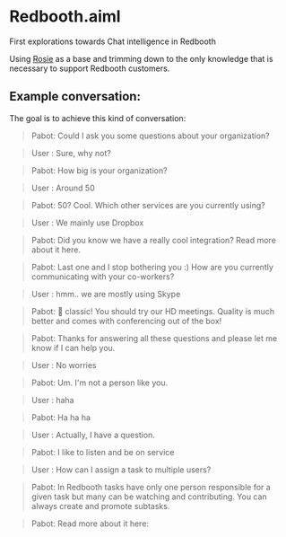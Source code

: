 # Redbooth.aiml

First explorations towards Chat intelligence in Redbooth

Using [Rosie](https://github.com/pandorabots/rosie) as a base and trimming down to
the only knowledge that is necessary to support Redbooth customers.

## Example conversation:

The goal is to achieve this kind of conversation:

> Pabot: Could I ask you some questions about your organization?

> User : Sure, why not?

> Pabot: How big is your organization?

> User : Around 50

> Pabot: 50? Cool. Which other services are you currently using?

> User : We mainly use Dropbox

> Pabot: Did you know we have a really cool integration? Read more about it here.

> Pabot: Last one and I stop bothering you :) How are you currently communicating with your co-workers?

> User : hmm.. we are mostly using Skype

> Pabot: :tophat: classic! You should try our HD meetings. Quality is much better and comes with conferencing out of the box!

> Pabot: Thanks for answering all these questions and please let me know if I can help you.

> User : No worries

> Pabot: Um. I'm not a person like you.

> User : haha

> Pabot: Ha ha ha

> User : Actually, I have a question.

> Pabot: I like to listen and be on service

> User : How can I assign a task to multiple users?

> Pabot: In Redbooth tasks have only one person responsible for a given task but many can be watching and contributing. You can always create and promote subtasks.

> Pabot: Read more about it here:
